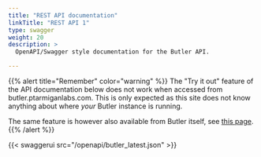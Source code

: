 ```yaml
---
title: "REST API documentation"
linkTitle: "REST API 1"
type: swagger
weight: 20
description: >
  OpenAPI/Swagger style documentation for the Butler API.

---
```


{{% alert title="Remember" color="warning" %}}
The "Try it out" feature of the API documentation below does not work when accessed from butler.ptarmiganlabs.com. This is only expected as this site does not know anything about where *your* Butler instance is running.

The same feature is however also available from Butler itself, see [this page](/docs/examples/openapi-docs#openapi-documentation-built-into-butler).
{{% /alert %}}

{{< swaggerui src="/openapi/butler_latest.json" >}}
